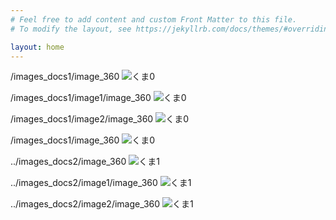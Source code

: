 ```yaml
---
# Feel free to add content and custom Front Matter to this file.
# To modify the layout, see https://jekyllrb.com/docs/themes/#overriding-theme-defaults

layout: home
---
```


/images_docs1/image_360
![くま0](/images_docs1/image_360.png "サンプル")

/images_docs1/image1/image_360
![くま0](/images_docs1/image1/image_360.png "サンプル")

/images_docs1/image2/image_360
![くま0](/images_docs1/image2/image_360.png "サンプル")

/images_docs1/image_360
![くま0](/images_docs1/image_360.png "サンプル")


../images_docs2/image_360
![くま1](/images_docs2/image_360.png "サンプル")

../images_docs2/image1/image_360
![くま1](/images_docs2/image1/image_360.png "サンプル")

../images_docs2/image2/image_360
![くま1](/images_docs2/image2/image_360.png "サンプル")


